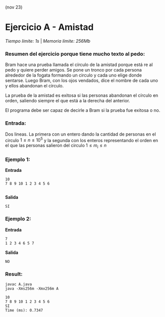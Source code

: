 (nov 23)

# Ejercicio A - Amistad

_Tiempo límite: 1s_ | _Memoria límite: 256Mb_

### Resumen del ejercicio porque tiene mucho texto al pedo:
Bram hace una prueba llamada el círculo de la amistad porque está re al pedo y quiere perder amigos. Se pone un tronco por cada persona alrededor de la fogata formando un circulo y cada uno elige donde sentarse. Luego Bram, con los ojos vendados, dice el nombre de cada uno y ellos abandonan el círculo.

La prueba de la amistad es exitosa si las personas abandonan el círculo en orden, saliendo siempre el que está a la derecha del anterior.

El programa debe ser capaz de decirle a Bram si la prueba fue exitosa o no.

### Entrada:
Dos lineas. La primera con un entero dando la cantidad de personas en el circulo $1 \leq n \leq 10^5$ y la segunda con los enteros representando el orden en el que las personas salieron del circulo $1 \leq m_i \leq n$

### Ejemplo 1:

__Entrada__
```
10
7 8 9 10 1 2 3 4 5 6
 
```
__Salida__
```
SI
```
### Ejemplo 2:

__Entrada__
```
7
1 2 3 4 6 5 7
```
__Salida__
```
NO
```

### Result:

```
javac A.java
java -Xms256m -Xmx256m A
```

```
10
7 8 9 10 1 2 3 4 5 6
SI
Time (ms): 0.7347
```

